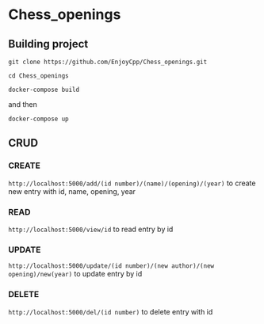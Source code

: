 # Chess_openings
## Building project
```git clone https://github.com/EnjoyCpp/Chess_openings.git```

```cd Chess_openings```

```docker-compose build```

and then

```docker-compose up```

## CRUD

### CREATE

```http://localhost:5000/add/(id number)/(name)/(opening)/(year)```
to create new entry with id, name, opening, year

### READ

```http://localhost:5000/view/id```
to read entry by id

### UPDATE

```http://localhost:5000/update/(id number)/(new author)/(new opening)/new(year)```
to update entry by id

### DELETE

```http://localhost:5000/del/(id number)```
to delete entry with id

